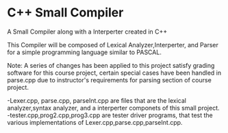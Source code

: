 # C++ Small Compiler

A Small Compiler along with a Interperter created in C++

This Compiler will be composed of Lexical Analyzer,Interperter, and Parser for a simple programming language similar to PASCAL.

Note:
A series of changes has been applied to this project satisfy grading software for this course project, certain special cases have been handled in parse.cpp due to instructor's requirements for parsing section of course project.

-Lexer.cpp, parse.cpp, parseInt.cpp are files that are the lexical analyzer,syntax analyzer, and a interperter componets of this small project. <br>
-tester.cpp,prog2.cpp,prog3.cpp are tester driver programs, that test the various implementations of Lexer.cpp,parse.cpp,parseInt.cpp.
